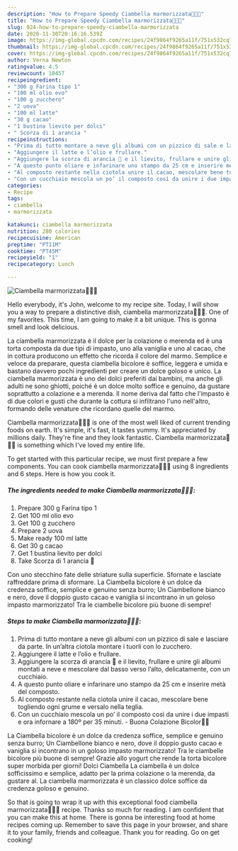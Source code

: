 ```yaml
---
description: "How to Prepare Speedy Ciambella marmorizzata🍩🍫🍊"
title: "How to Prepare Speedy Ciambella marmorizzata🍩🍫🍊"
slug: 924-how-to-prepare-speedy-ciambella-marmorizzata
date: 2020-11-30T20:16:16.539Z
image: https://img-global.cpcdn.com/recipes/24f9864f9265a11f/751x532cq70/ciambella-marmorizzata🍩🍫🍊-recipe-main-photo.jpg
thumbnail: https://img-global.cpcdn.com/recipes/24f9864f9265a11f/751x532cq70/ciambella-marmorizzata🍩🍫🍊-recipe-main-photo.jpg
cover: https://img-global.cpcdn.com/recipes/24f9864f9265a11f/751x532cq70/ciambella-marmorizzata🍩🍫🍊-recipe-main-photo.jpg
author: Verna Newton
ratingvalue: 4.5
reviewcount: 10457
recipeingredient:
- "300 g Farina tipo 1"
- "100 ml olio evo"
- "100 g zucchero"
- "2 uova"
- "100 ml latte"
- "30 g cacao"
- "1 bustina lievito per dolci"
- " Scorza di 1 arancia "
recipeinstructions:
- "Prima di tutto montare a neve gli albumi con un pizzico di sale e lasciare da parte. In un’altra ciotola montare i tuorli con lo zucchero."
- "Aggiungere il latte e l’olio e frullare."
- "Aggiungere la scorza di arancia 🍊 e il lievito, frullare e unire gli albumi montati a neve e mescolare dal basso verso l’alto, delicatamente, con un cucchiaio."
- "A questo punto oliare e infarinare uno stampo da 25 cm e inserire metà del composto."
- "Al composto restante nella ciotola unire il cacao, mescolare bene togliendo ogni grume e versalo nella teglia."
- "Con un cucchiaio mescola un po’ il composto così da unire i due impasti e ora infornare a 180º per 35 minuti. Buona Colazione Bicolor🤎🤍"
categories:
- Recipe
tags:
- ciambella
- marmorizzata

katakunci: ciambella marmorizzata 
nutrition: 280 calories
recipecuisine: American
preptime: "PT11M"
cooktime: "PT45M"
recipeyield: "1"
recipecategory: Lunch

---
```



![Ciambella marmorizzata🍩🍫🍊](https://img-global.cpcdn.com/recipes/24f9864f9265a11f/751x532cq70/ciambella-marmorizzata🍩🍫🍊-recipe-main-photo.jpg)

Hello everybody, it's John, welcome to my recipe site. Today, I will show you a way to prepare a distinctive dish, ciambella marmorizzata🍩🍫🍊. One of my favorites. This time, I am going to make it a bit unique. This is gonna smell and look delicious.

La ciambella marmorizzata è il dolce per la colazione o merenda ed è una torta composta da due tipi di impasto, uno alla vaniglia e uno al cacao, che in cottura producono un effetto che ricorda il colore del marmo. Semplice e veloce da preparare, questa ciambella bicolore è soffice, leggera e umida e bastano davvero pochi ingredienti per creare un dolce goloso e unico. La ciambella marmorizzata è uno dei dolci preferiti dai bambini, ma anche gli adulti ne sono ghiotti, poiché è un dolce molto soffice e genuino, da gustare soprattutto a colazione e a merenda. Il nome deriva dal fatto che l&#39;impasto è di due colori e gusti che durante la cottura si infiltrano l&#39;uno nell&#39;altro, formando delle venature che ricordano quelle del marmo.

Ciambella marmorizzata🍩🍫🍊 is one of the most well liked of current trending foods on earth. It's simple, it's fast, it tastes yummy. It's appreciated by millions daily. They're fine and they look fantastic. Ciambella marmorizzata🍩🍫🍊 is something which I've loved my entire life.


To get started with this particular recipe, we must first prepare a few components. You can cook ciambella marmorizzata🍩🍫🍊 using 8 ingredients and 6 steps. Here is how you cook it.

<!--inarticleads1-->

##### The ingredients needed to make Ciambella marmorizzata🍩🍫🍊:

1. Prepare 300 g Farina tipo 1
1. Get 100 ml olio evo
1. Get 100 g zucchero
1. Prepare 2 uova
1. Make ready 100 ml latte
1. Get 30 g cacao
1. Get 1 bustina lievito per dolci
1. Take  Scorza di 1 arancia 🍊


Con uno stecchino fate delle striature sulla superficie. Sfornate e lasciate raffreddare prima di sformare. La Ciambella bicolore è un dolce da credenza soffice, semplice e genuino senza burro; Un Ciambellone bianco e nero, dove il doppio gusto cacao e vaniglia si incontrano in un goloso impasto marmorizzato! Tra le ciambelle bicolore più buone di sempre! 

<!--inarticleads2-->

##### Steps to make Ciambella marmorizzata🍩🍫🍊:

1. Prima di tutto montare a neve gli albumi con un pizzico di sale e lasciare da parte. In un’altra ciotola montare i tuorli con lo zucchero.
1. Aggiungere il latte e l’olio e frullare.
1. Aggiungere la scorza di arancia 🍊 e il lievito, frullare e unire gli albumi montati a neve e mescolare dal basso verso l’alto, delicatamente, con un cucchiaio.
1. A questo punto oliare e infarinare uno stampo da 25 cm e inserire metà del composto.
1. Al composto restante nella ciotola unire il cacao, mescolare bene togliendo ogni grume e versalo nella teglia.
1. Con un cucchiaio mescola un po’ il composto così da unire i due impasti e ora infornare a 180º per 35 minuti. - Buona Colazione Bicolor🤎🤍


La Ciambella bicolore è un dolce da credenza soffice, semplice e genuino senza burro; Un Ciambellone bianco e nero, dove il doppio gusto cacao e vaniglia si incontrano in un goloso impasto marmorizzato! Tra le ciambelle bicolore più buone di sempre! Grazie allo yogurt che rende la torta bicolore super morbida per giorni! Dolci Ciambella La ciambella è un dolce sofficissimo e semplice, adatto per la prima colazione o la merenda, da gustare al. La ciambella marmorizzata è un classico dolce soffice da credenza goloso e genuino. 

So that is going to wrap it up with this exceptional food ciambella marmorizzata🍩🍫🍊 recipe. Thanks so much for reading. I am confident that you can make this at home. There is gonna be interesting food at home recipes coming up. Remember to save this page in your browser, and share it to your family, friends and colleague. Thank you for reading. Go on get cooking!
